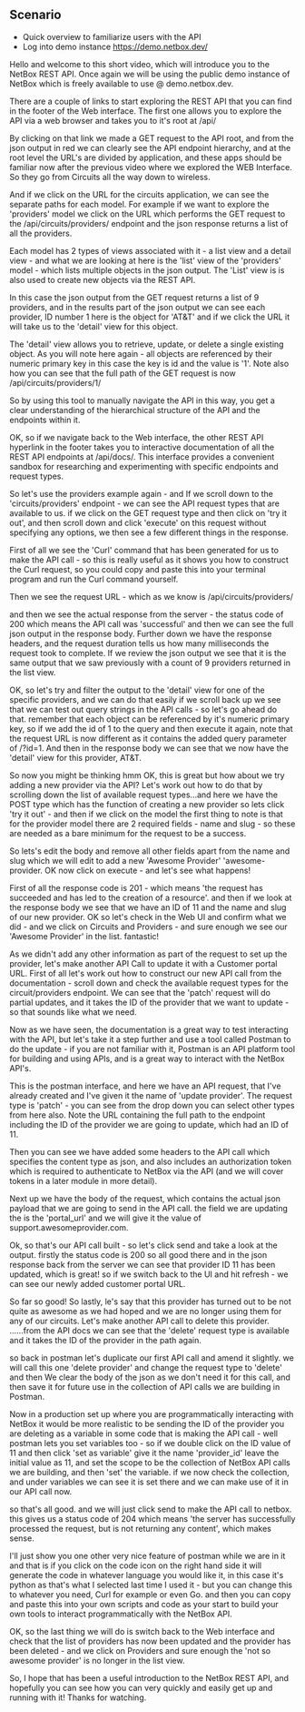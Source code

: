 ## Scenario
- Quick overview to familiarize users with the API
- Log into demo instance https://demo.netbox.dev/

Hello and welcome to this short video, which will introduce you to the NetBox REST API. Once again we will be using the public demo instance of NetBox which is freely available to use @ demo.netbox.dev. 

There are a couple of links to start exploring the REST API that you can find in the footer of the Web interface. The first one allows you to explore the API via a web browser and takes you to it's root at /api/  

By clicking on that link we made a GET request to the API root, and from the json output in red we can clearly see the API endpoint hierarchy, and at the root level the URL's are divided by application, and these apps should be familiar now after the previous video where we explored the WEB Interface. So they go from Circuits all the way down to wireless.  

And if we click on the URL for the circuits application, we can see the separate paths for each model. For example if we want to explore the 'providers' model we click on the URL which performs the GET request to the /api/circuits/providers/ endpoint and the json response returns a list of all the providers. 

Each model has 2 types of views associated with it - a list view and a detail view - and what we are looking at here is the 'list' view of the 'providers' model - which lists multiple objects in the json output.  The 'List' view is is also used to create new objects via the REST API.

In this case the json output from the GET request returns a list of 9 providers, and in the results part of the json output we can see each provider,  ID number 1 here is the object for 'AT&T' and if we click the URL it will take us to the 'detail' view for this object. 

The 'detail' view allows you to retrieve, update, or delete a single existing object. As you will note here again - all objects are referenced by their numeric primary key in this case the key is id and the value is '1'. Note also how you can see that the full path of the GET request is now /api/circuits/providers/1/

So by using this tool to manually navigate the API in this way, you get a clear understanding of the hierarchical structure of the API and the endpoints within it.

OK, so if we navigate back to the Web interface, the other REST API hyperlink in the footer takes you to interactive documentation of all the REST API endpoints at /api/docs/. This interface provides a convenient sandbox for researching and experimenting with specific endpoints and request types. 

So let's use the providers example again - and If we scroll down to the 'circuits/providers' endpoint - we can see the API request types that are available to us. if we click on the GET request type and then click on 'try it out', and then scroll down and click 'execute' on this request without specifying any options, we then see a few different things in the response. 

First of all we see the 'Curl' command that has been generated for us to make the API call - so this is really useful as it shows you how to construct the Curl request, so you could copy and paste this into your terminal program and run the Curl command yourself. 

Then we see the request URL - which as we know is /api/circuits/providers/

and then we see the actual response from the server - the status code of 200 which means the API call was 'successful' and then we can see the full json output in the response body. Further down we have the response headers, and the request duration tells us how many milliseconds the request took to complete. If we review the json output we see that it is the same output that we saw previously with a count of 9 providers returned in the list view. 

OK, so let's try and filter the output to the 'detail' view for one of the specific providers, and we can do that easily if we scroll back up we see that we can test out query strings in the API calls - so let's go ahead do that. remember that each object can be referenced by it's numeric primary key, so if we add the id of 1 to the query and then execute it again, note that the request URL is now different as it contains the added query parameter of /?id=1. And then in the response body we can see that we now have the 'detail' view for this provider, AT&T. 

So now you might be thinking hmm OK, this is great but how about we try adding a new provider via the API? Let's work out how to do that by scrolling down the list of available request types...and here we have the POST type which has the function of creating a new provider so lets click 'try it out' - and then if we click on the model the first thing to note is that for the provider model there are 2 required fields - name and slug - so these are needed as a bare minimum for the request to be a success. 

So lets's edit the body and remove all other fields apart from the name and slug which we will edit to add a new 'Awesome Provider' 'awesome-provider. OK now click on execute - and let's see what happens!

First of all the response code is 201 - which means 'the request has succeeded and has led to the creation of a resource'. and then if we look at the response body we see that we have an ID of 11 and the name and slug of our new provider. OK so let's check in the Web UI and confirm what we did - and we click on Circuits and Providers - and sure enough we see our 'Awesome Provider' in the list. fantastic!   

As we didn't add any other information as part of the request to set up the provider, let's make another API Call to update it with a Customer portal URL. First of all let's work out how to construct our new API call from the documentation -  scroll down and check the available request types for the circuit/providers endpoint. We can see that the 'patch' request will do partial updates, and it takes the ID of the provider that we want to update - so that sounds like what we need. 

Now as we have seen, the documentation is a great way to test interacting with the API, but let's take it a step further and use a tool called Postman to do the update - if you are not familiar with it, Postman is an API platform tool for building and using APIs, and is a great way to interact with the NetBox API's. 

This is the postman interface, and here we have an API request, that I've already created and I've given it the name of 'update provider'. The request type is 'patch' - you can see from the drop down you can select other types from here also. Note the URL containing the full path to the endpoint including the ID of the provider we are going to update, which had an ID of 11. 

Then you can see we have added some headers to the API call which specifies the content type as json, and also includes an authorization token which is required to authenticate to NetBox via the API (and we will cover tokens in a later module in more detail).  

Next up we have the body of the request, which contains the actual json payload that we are going to send in the API call. the field we are updating the is the 'portal_url' and we will give it the value of support.awesomeprovider.com. 

Ok, so that's our API call built - so let's click send and take a look at the output. firstly the status code is 200 so all good there and in the json response back from the server we can see that provider ID 11 has been updated, which is great! so if we switch back to the UI and hit refresh - we can see our newly added customer portal URL.

So far so good! So lastly, le's say that this provider has turned out to be not quite as awesome as we had hoped and we are no longer using them for any of our circuits. Let's make another API call to delete this provider. ......from the API docs we can see that the 'delete' request type is available and it takes the ID of the provider in the path again. 

so back in postman let's duplicate our first API call and amend it slightly. we will call this one 'delete provider' and change the request type to 'delete' and then We clear the body of the json as we don't need it for this call, and then save it for future use in the collection of API calls we are building in Postman. 

Now in a production set up where you are programmatically interacting with NetBox it would be more realistic to be sending the ID of the provider you are deleting as a variable in some code that is making the API call - well postman lets you set variables too - so if we double click on the ID value of 11 and then click 'set as variable' give it the name 'provider_id' leave the initial value as 11, and set the scope to be the collection of NetBox API calls we are building, and then 'set' the variable. if we now check the collection, and under variables we can see it is set there and we can make use of it in our API call now. 

so that's all good. and we will just click send to make the API call to netbox. this gives us a status code of 204 which means 'the server has successfully processed the request, but is not returning any content', which makes sense. 

I'll just show you one other very nice feature of postman while we are in it and that is if you click on the code icon on the right hand side it will generate the code in whatever language you would like it, in this case it's python as that's what I selected last time I used it - but you can change this to whatever you need, Curl for example or even Go. and then you can copy and paste this into your own scripts and code as your start to build your own tools to interact programmatically with the NetBox API.  

OK, so the last thing we will do is switch back to the Web interface and check that the list of providers has now been updated and the provider has been deleted - and we click on Providers and sure enough the 'not so awesome provider' is no longer in the list view.  

So, I hope that has been a useful introduction to the NetBox REST API, and hopefully you can see how you can very quickly and easily get up and running with it! Thanks for watching.


